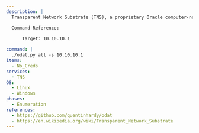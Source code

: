 ```yaml
---
description: |
  Transparent Network Substrate (TNS), a proprietary Oracle computer-networking technology, supports homogeneous peer-to-peer connectivity on top of other networking technologies such as TCP/IP, SDP and named pipes. TNS operates mainly for connecting to Oracle databases. Oracle Database Attacking Tool (ODAT) is an open-source penetration testing tool written in Python and designed to enumerate and exploit vulnerabilities in Oracle databases. The following command performs a variey of scans to gather information about the Oracle database services and its components.

  Command Reference:
    
      Target: 10.10.10.1

command: |
  ./odat.py all -s 10.10.10.1
items:
  - No_Creds
services:
  - TNS
OS:
  - Linux
  - Windows
phases:
  - Enumeration
references:
  - https://github.com/quentinhardy/odat
  - https://en.wikipedia.org/wiki/Transparent_Network_Substrate
---
```

